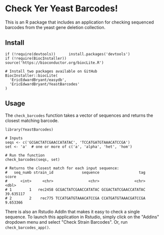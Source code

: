 # Check Yer Yeast Barcodes!

This is an R package that includes an application for checking sequenced barcodes from the yeast gene deletion collection.

## Install

```{r}
if (!require(devtools))      install.packages('devtools')
if (!require(BiocInstaller)) source('https://bioconductor.org/biocLite.R')

# Install two packages available on GitHub
BiocInstaller::biocLite(
  'EricEdwardBryant/easydb',
  'EricEdwardBryant/YeastBarcodes'
)
```

## Usage

The `check_barcodes` function takes a vector of sequences and returns the closest matching barcode.

```{r}
library(YeastBarcodes)

# Inputs
seqs <- c('GCGACTATCGAACCATATAC', 'TCCATGATGTAAACATCCGA')
set <- 'a'  # one or more of c('a', 'alpha', 'het', 'hom')

# Run the function
check_barcodes(seqs, set)

# Returns the closest match for each input sequence:
#   seq_numb strain_id             sequence                  tag     score
#      <int>     <chr>                <chr>                <chr>     <dbl>
# 1        1   rec2458 GCGACTATCGAACCATATAC GCGACTATCGAACCATATAC 39.635117
# 2        2    rec775 TCCATGATGTAAACATCCGA CCATGATGTAAACGATCCGA  9.653366
```

There is also an Rstudio AddIn that makes it easy to check a single sequence. To launch this application in Rstudio, simply click on the "Addins" dropdown menu and select "Check Strain Barcodes". Or, run `check_barcodes_app()`.
